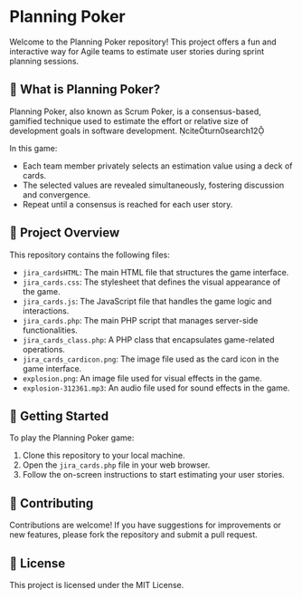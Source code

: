 # Planning Poker

Welcome to the Planning Poker repository! This project offers a fun and interactive way for Agile teams to estimate user stories during sprint planning sessions.

## 🎯 What is Planning Poker?

Planning Poker, also known as Scrum Poker, is a consensus-based, gamified technique used to estimate the effort or relative size of development goals in software development. citeturn0search12

In this game:

- Each team member privately selects an estimation value using a deck of cards.
- The selected values are revealed simultaneously, fostering discussion and convergence.
- Repeat until a consensus is reached for each user story.

## 🧩 Project Overview

This repository contains the following files:

- `jira_cardsHTML`: The main HTML file that structures the game interface.
- `jira_cards.css`: The stylesheet that defines the visual appearance of the game.
- `jira_cards.js`: The JavaScript file that handles the game logic and interactions.
- `jira_cards.php`: The main PHP script that manages server-side functionalities.
- `jira_cards_class.php`: A PHP class that encapsulates game-related operations.
- `jira_cards_cardicon.png`: The image file used as the card icon in the game interface.
- `explosion.png`: An image file used for visual effects in the game.
- `explosion-312361.mp3`: An audio file used for sound effects in the game.

## 🚀 Getting Started

To play the Planning Poker game:

1. Clone this repository to your local machine.
2. Open the `jira_cards.php` file in your web browser.
3. Follow the on-screen instructions to start estimating your user stories.

## 🤝 Contributing

Contributions are welcome! If you have suggestions for improvements or new features, please fork the repository and submit a pull request.

## 📄 License

This project is licensed under the MIT License.
